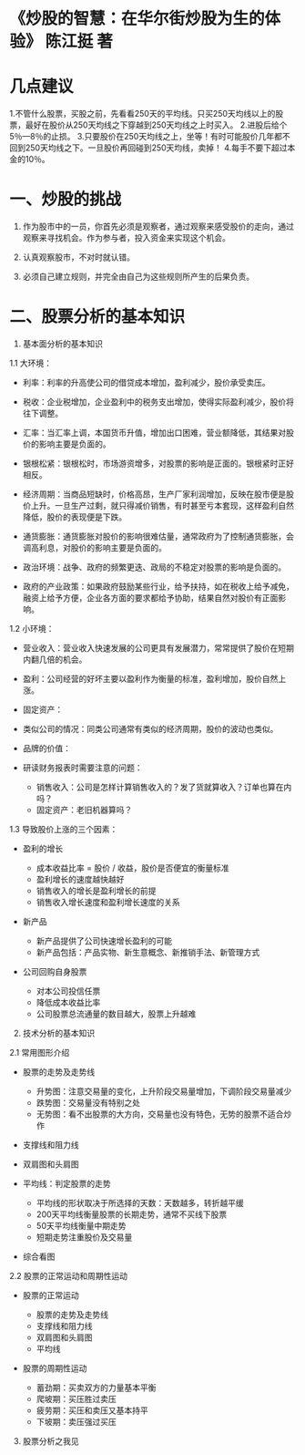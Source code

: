 《炒股的智慧：在华尔街炒股为生的体验》 陈江挺 著
=========================================

# 几点建议
1.不管什么股票，买股之前，先看看250天的平均线。只买250天均线以上的股票，最好在股价从250天均线之下穿越到250天均线之上时买入。
2.进股后给个5％—8％的止损。
3.只要股价在250天均线之上，坐等！有时可能股价几年都不回到250天均线之下。一旦股价再回碰到250天均线，卖掉！
4.每手不要下超过本金的10％。

# 一、炒股的挑战

1. 作为股市中的一员，你首先必须是观察者，通过观察来感受股价的走向，通过观察来寻找机会。作为参与者，投入资金来实现这个机会。

2. 认真观察股市，不对时就认错。

3. 必须自己建立规则，并完全由自己为这些规则所产生的后果负责。

# 二、股票分析的基本知识

1. 基本面分析的基本知识

1.1 大环境：

* 利率：利率的升高使公司的借贷成本增加，盈利减少，股价承受卖压。

* 税收：企业税增加，企业盈利中的税务支出增加，使得实际盈利减少，股价将往下调整。

* 汇率：当汇率上调，本国货币升值，增加出口困难，营业额降低，其结果对股价的影响主要是负面的。

* 银根松紧：银根松时，市场游资增多，对股票的影响是正面的。银根紧时正好相反。

* 经济周期：当商品短缺时，价格高昂，生产厂家利润增加，反映在股市便是股价上升。一旦生产过剩，就只得减价销售，有时甚至亏本套现，这样盈利自然降低，股价的表现便是下跌。

* 通货膨胀：通货膨胀对股价的影响很难估量，通常政府为了控制通货膨胀，会调高利息，对股价的影响主要是负面的。        

* 政治环境：战争、政府的频繁更迭、政局的不稳定对股票的影响是负面的。

* 政府的产业政策：如果政府鼓励某些行业，给予扶持，如在税收上给予减免，融资上给予方便，企业各方面的要求都给予协助，结果自然对股价有正面影响。

1.2 小环境：

* 营业收入：营业收入快速发展的公司更具有发展潜力，常常提供了股价在短期内翻几倍的机会。

* 盈利：公司经营的好坏主要以盈利作为衡量的标准，盈利增加，股价自然上涨。

* 固定资产：

* 类似公司的情况：同类公司通常有类似的经济周期，股价的波动也类似。

* 品牌的价值：

* 研读财务报表时需要注意的问题：

    * 销售收入：公司是怎样计算销售收入的？发了货就算收入？订单也算在内吗？
    * 固定资产：老旧机器算吗？

1.3 导致股价上涨的三个因素：

* 盈利的增长

    * 成本收益比率 = 股价 / 收益，股价是否便宜的衡量标准
    * 盈利增长的速度越快越好
    * 销售收入的增长是盈利增长的前提
    * 销售收入增长速度和盈利增长速度的关系

* 新产品

    * 新产品提供了公司快速增长盈利的可能
    * 新产品包括：产品实物、新生意概念、新推销手法、新管理方式

* 公司回购自身股票

    * 对本公司投信任票
    * 降低成本收益比率
    * 公司股票总流通量的数目越大，股票上升越难

2. 技术分析的基本知识

2.1 常用图形介绍

* 股票的走势及走势线

    * 升势图：注意交易量的变化，上升阶段交易量增加，下调阶段交易量减少
    * 跌势图：交易量没有特别之处
    * 无势图：看不出股票的大方向，交易量也没有特色，无势的股票不适合炒作

* 支撑线和阻力线

* 双肩图和头肩图

* 平均线：判定股票的走势

    * 平均线的形状取决于所选择的天数：天数越多，转折越平缓
    * 200天平均线衡量股票的长期走势，通常不买线下股票
    * 50天平均线衡量中期走势
    * 短期走势注重股价及交易量

* 综合看图

2.2 股票的正常运动和周期性运动

* 股票的正常运动

    * 股票的走势及走势线
    * 支撑线和阻力线
    * 双肩图和头肩图
    * 平均线

* 股票的周期性运动

    * 蓄劲期：买卖双方的力量基本平衡
    * 爬坡期：买压胜过卖压
    * 疲劳期：买压和卖压又基本持平
    * 下坡期：卖压强过买压

3. 股票分析之我见

































